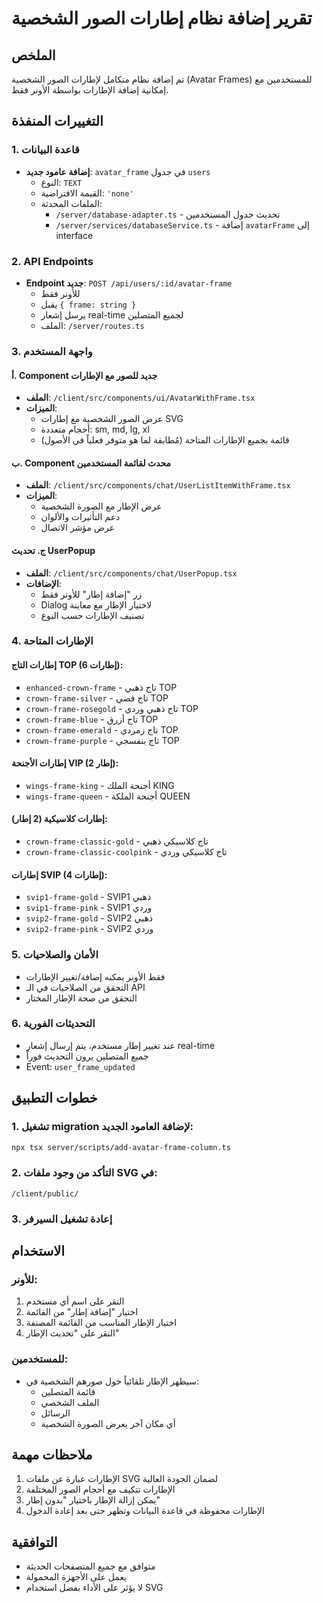 # تقرير إضافة نظام إطارات الصور الشخصية

## الملخص
تم إضافة نظام متكامل لإطارات الصور الشخصية (Avatar Frames) للمستخدمين مع إمكانية إضافة الإطارات بواسطة الأونر فقط.

## التغييرات المنفذة

### 1. قاعدة البيانات
- **إضافة عامود جديد**: `avatar_frame` في جدول `users`
  - النوع: `TEXT`
  - القيمة الافتراضية: `'none'`
  - الملفات المحدثة:
    - `/server/database-adapter.ts` - تحديث جدول المستخدمين
    - `/server/services/databaseService.ts` - إضافة `avatarFrame` إلى interface

### 2. API Endpoints
- **Endpoint جديد**: `POST /api/users/:id/avatar-frame`
  - للأونر فقط
  - يقبل `{ frame: string }`
  - يرسل إشعار real-time لجميع المتصلين
  - الملف: `/server/routes.ts`

### 3. واجهة المستخدم

#### أ. Component جديد للصور مع الإطارات
- **الملف**: `/client/src/components/ui/AvatarWithFrame.tsx`
- **الميزات**:
  - عرض الصور الشخصية مع إطارات SVG
  - أحجام متعددة: sm, md, lg, xl
  - قائمة بجميع الإطارات المتاحة (مُطابقة لما هو متوفر فعلياً في الأصول)

#### ب. Component محدث لقائمة المستخدمين
- **الملف**: `/client/src/components/chat/UserListItemWithFrame.tsx`
- **الميزات**:
  - عرض الإطار مع الصورة الشخصية
  - دعم التأثيرات والألوان
  - عرض مؤشر الاتصال

#### ج. تحديث UserPopup
- **الملف**: `/client/src/components/chat/UserPopup.tsx`
- **الإضافات**:
  - زر "إضافة إطار" للأونر فقط
  - Dialog لاختيار الإطار مع معاينة
  - تصنيف الإطارات حسب النوع

### 4. الإطارات المتاحة

#### إطارات التاج TOP (6 إطارات):
- `enhanced-crown-frame` - تاج ذهبي TOP
- `crown-frame-silver` - تاج فضي TOP
- `crown-frame-rosegold` - تاج ذهبي وردي TOP
- `crown-frame-blue` - تاج أزرق TOP
- `crown-frame-emerald` - تاج زمردي TOP
- `crown-frame-purple` - تاج بنفسجي TOP

#### إطارات الأجنحة VIP (2 إطار):
- `wings-frame-king` - أجنحة الملك KING
- `wings-frame-queen` - أجنحة الملكة QUEEN

#### إطارات كلاسيكية (2 إطار):
- `crown-frame-classic-gold` - تاج كلاسيكي ذهبي
- `crown-frame-classic-coolpink` - تاج كلاسيكي وردي

#### إطارات SVIP (4 إطارات):
- `svip1-frame-gold` - SVIP1 ذهبي
- `svip1-frame-pink` - SVIP1 وردي
- `svip2-frame-gold` - SVIP2 ذهبي
- `svip2-frame-pink` - SVIP2 وردي

### 5. الأمان والصلاحيات
- فقط الأونر يمكنه إضافة/تغيير الإطارات
- التحقق من الصلاحيات في الـ API
- التحقق من صحة الإطار المختار

### 6. التحديثات الفورية
- عند تغيير إطار مستخدم، يتم إرسال إشعار real-time
- جميع المتصلين يرون التحديث فوراً
- Event: `user_frame_updated`

## خطوات التطبيق

### 1. تشغيل migration لإضافة العامود الجديد:
```bash
npx tsx server/scripts/add-avatar-frame-column.ts
```

### 2. التأكد من وجود ملفات SVG في:
```
/client/public/
```

### 3. إعادة تشغيل السيرفر

## الاستخدام

### للأونر:
1. النقر على اسم أي مستخدم
2. اختيار "إضافة إطار" من القائمة
3. اختيار الإطار المناسب من القائمة المصنفة
4. النقر على "تحديث الإطار"

### للمستخدمين:
- سيظهر الإطار تلقائياً حول صورهم الشخصية في:
  - قائمة المتصلين
  - الملف الشخصي
  - الرسائل
  - أي مكان آخر يعرض الصورة الشخصية

## ملاحظات مهمة
1. الإطارات عبارة عن ملفات SVG لضمان الجودة العالية
2. الإطارات تتكيف مع أحجام الصور المختلفة
3. يمكن إزالة الإطار باختيار "بدون إطار"
4. الإطارات محفوظة في قاعدة البيانات وتظهر حتى بعد إعادة الدخول

## التوافقية
- متوافق مع جميع المتصفحات الحديثة
- يعمل على الأجهزة المحمولة
- لا يؤثر على الأداء بفضل استخدام SVG